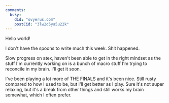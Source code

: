 ```yaml
---
comments:
  bsky:
    did: "ovyerus.com"
    postCid: "3lw2d5ya5u22k"
---
```


Hello world!

I don't have the spoons to write much this week. Shit happened.

Slow progress on atex, haven't been able to get in the right mindset as the
stuff I'm currently working on is a bunch of macro stuff I'm trying to reconcile
in my brain. I'll get it soon.

I've been playing a lot more of THE FINALS and it's been nice. Still rusty
compared to how I used to be, but I'll get better as I play. Sure it's not super
relaxing, but it's a break from other things and still works my brain somewhat,
which I often prefer.
